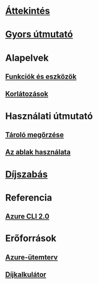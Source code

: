 # [Áttekintés](overview.md)

# [Gyors útmutató](quickstart.md)

# Alapelvek
## [Funkciók és eszközök](features.md)
## [Korlátozások](limitations.md)

# Használati útmutató
## [Tároló megőrzése](persisting-shell-storage.md)
## [Az ablak használata](using-the-shell-window.md)

# [Díjszabás](pricing.md)

# Referencia
## [Azure CLI 2.0](/cli/azure) 

# Erőforrások
## [Azure-ütemterv](https://azure.microsoft.com/roadmap/?category=monitoring-management)
## [Díjkalkulátor](https://azure.microsoft.com/pricing/calculator/)
